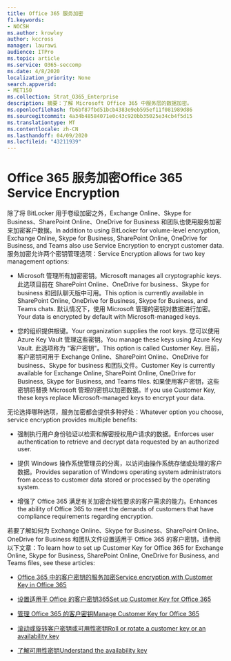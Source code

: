 ```yaml
---
title: Office 365 服务加密
f1.keywords:
- NOCSH
ms.author: krowley
author: kccross
manager: laurawi
audience: ITPro
ms.topic: article
ms.service: O365-seccomp
ms.date: 4/8/2020
localization_priority: None
search.appverid:
- MET150
ms.collection: Strat_O365_Enterprise
description: 摘要：了解 Microsoft Office 365 中服务层的数据加密。
ms.openlocfilehash: fb6bf87fbd51bcb4383e9eb595ef11f081989d86
ms.sourcegitcommit: 4a34b48584071e0c43c920bb35025e34cb4f5d15
ms.translationtype: MT
ms.contentlocale: zh-CN
ms.lasthandoff: 04/09/2020
ms.locfileid: "43211939"
---
```

# <a name="office-365-service-encryption"></a><span data-ttu-id="65f52-103">Office 365 服务加密</span><span class="sxs-lookup"><span data-stu-id="65f52-103">Office 365 Service Encryption</span></span>

<span data-ttu-id="65f52-104">除了将 BitLocker 用于卷级加密之外，Exchange Online、Skype for Business、SharePoint Online、OneDrive for Business 和团队也使用服务加密来加密客户数据。</span><span class="sxs-lookup"><span data-stu-id="65f52-104">In addition to using BitLocker for volume-level encryption, Exchange Online, Skype for Business, SharePoint Online, OneDrive for Business, and Teams also use Service Encryption to encrypt customer data.</span></span> <span data-ttu-id="65f52-105">服务加密允许两个密钥管理选项：</span><span class="sxs-lookup"><span data-stu-id="65f52-105">Service Encryption allows for two key management options:</span></span>

- <span data-ttu-id="65f52-106">Microsoft 管理所有加密密钥。</span><span class="sxs-lookup"><span data-stu-id="65f52-106">Microsoft manages all cryptographic keys.</span></span> <span data-ttu-id="65f52-107">此选项目前在 SharePoint Online、OneDrive for business、Skype for business 和团队聊天版中可用。</span><span class="sxs-lookup"><span data-stu-id="65f52-107">This option is currently available in SharePoint Online, OneDrive for Business, Skype for Business, and Teams chats.</span></span> <span data-ttu-id="65f52-108">默认情况下，使用 Microsoft 管理的密钥对数据进行加密。</span><span class="sxs-lookup"><span data-stu-id="65f52-108">Your data is encrypted by default with Microsoft-managed keys.</span></span>

- <span data-ttu-id="65f52-109">您的组织提供根键。</span><span class="sxs-lookup"><span data-stu-id="65f52-109">Your organization supplies the root keys.</span></span> <span data-ttu-id="65f52-110">您可以使用 Azure Key Vault 管理这些密钥。</span><span class="sxs-lookup"><span data-stu-id="65f52-110">You manage these keys using Azure Key Vault.</span></span> <span data-ttu-id="65f52-111">此选项称为 "客户密钥"。</span><span class="sxs-lookup"><span data-stu-id="65f52-111">This option is called Customer Key.</span></span> <span data-ttu-id="65f52-112">目前，客户密钥可用于 Exchange Online、SharePoint Online、OneDrive for business、Skype for business 和团队文件。</span><span class="sxs-lookup"><span data-stu-id="65f52-112">Customer Key is currently available for Exchange Online, SharePoint Online, OneDrive for Business, Skype for Business, and Teams files.</span></span> <span data-ttu-id="65f52-113">如果使用客户密钥，这些密钥将替换 Microsoft 管理的密钥以加密数据。</span><span class="sxs-lookup"><span data-stu-id="65f52-113">If you use Customer Key, these keys replace Microsoft-managed keys to encrypt your data.</span></span>

<span data-ttu-id="65f52-114">无论选择哪种选项，服务加密都会提供多种好处：</span><span class="sxs-lookup"><span data-stu-id="65f52-114">Whatever option you choose, service encryption provides multiple benefits:</span></span>

- <span data-ttu-id="65f52-115">强制执行用户身份验证以检索和解密授权用户请求的数据。</span><span class="sxs-lookup"><span data-stu-id="65f52-115">Enforces user authentication to retrieve and decrypt data requested by an authorized user.</span></span>

- <span data-ttu-id="65f52-116">提供 Windows 操作系统管理员的分离，以访问由操作系统存储或处理的客户数据。</span><span class="sxs-lookup"><span data-stu-id="65f52-116">Provides separation of Windows operating system administrators from access to customer data stored or processed by the operating system.</span></span>

- <span data-ttu-id="65f52-117">增强了 Office 365 满足有关加密合规性要求的客户需求的能力。</span><span class="sxs-lookup"><span data-stu-id="65f52-117">Enhances the ability of Office 365 to meet the demands of customers that have compliance requirements regarding encryption.</span></span>

<span data-ttu-id="65f52-118">若要了解如何为 Exchange Online、Skype for Business、SharePoint Online、OneDrive for Business 和团队文件设置适用于 Office 365 的客户密钥，请参阅以下文章：</span><span class="sxs-lookup"><span data-stu-id="65f52-118">To learn how to set up Customer Key for Office 365 for Exchange Online, Skype for Business, SharePoint Online, OneDrive for Business, and Teams files, see these articles:</span></span>

- [<span data-ttu-id="65f52-119">Office 365 中的客户密钥的服务加密</span><span class="sxs-lookup"><span data-stu-id="65f52-119">Service encryption with Customer Key in Office 365</span></span>](customer-key-overview.md)

- [<span data-ttu-id="65f52-120">设置适用于 Office 的客户密钥365</span><span class="sxs-lookup"><span data-stu-id="65f52-120">Set up Customer Key for Office 365</span></span>](customer-key-set-up.md)

- [<span data-ttu-id="65f52-121">管理 Office 365 的客户密钥</span><span class="sxs-lookup"><span data-stu-id="65f52-121">Manage Customer Key for Office 365</span></span>](customer-key-manage.md)

- [<span data-ttu-id="65f52-122">滚动或旋转客户密钥或可用性密钥</span><span class="sxs-lookup"><span data-stu-id="65f52-122">Roll or rotate a customer key or an availability key</span></span>](customer-key-availability-key-roll.md)

- [<span data-ttu-id="65f52-123">了解可用性密钥</span><span class="sxs-lookup"><span data-stu-id="65f52-123">Understand the availability key</span></span>](customer-key-availability-key-understand.md)
